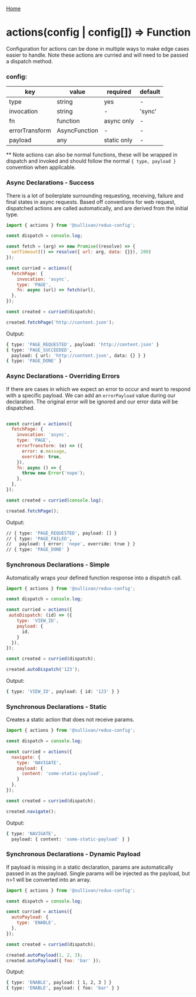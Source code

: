[Home](https://github.com/icarus-sullivan/redux-config/blob/master/README.md)

# actions(config | config[]) => Function
Configuration for actions can be done in multiple ways to make edge cases easier to handle. Note these actions are curried and will need to be passed a dispatch method. 

### config:
| key| value | required | default |
|--|--|--|--|
| type | string | yes | - |
| invocation | string | - | 'sync' |
| fn | function | async only | - |
| errorTransform | AsyncFunction | - | - |
| payload | any | static only | - |

** Note actions can also be normal functions, these will be wrapped in dispatch and invoked and should follow the normal `{ type, payload }` convention when applicable.

### Async Declarations - Success
There is a lot of boilerplate surrounding requesting, receiving, failure and final states in async requests. Based off conventions for web request, dispatched actions are called automatically, and are derived from the initial type. 

```javascript
import { actions } from '@sullivan/redux-config';

const dispatch = console.log;

const fetch = (arg) => new Promise((resolve) => {
  setTimeout(() => resolve({ url: arg, data: {}}), 200)
});

const curried = actions({
  fetchPage: {
    invocation: 'async',
    type: 'PAGE',
    fn: async (url) => fetch(url),
  },
});

const created = curried(dispatch);

created.fetchPage('http://content.json');
```

Output:
```bash
{ type: 'PAGE_REQUESTED', payload: 'http://content.json' }
{ type: 'PAGE_SUCCEEDED',
  payload: { url: 'http://content.json', data: {} } }
{ type: 'PAGE_DONE' }
```

### Async Declarations - Overriding Errors
If there are cases in which we expect an error to occur and want to respond with a specific payload. We can add an `errorPayload` value during our declaration. The original error will be ignored and our error data will be dispatched.
```javascript

const curried = actions({
  fetchPage: {
    invocation: 'async',
    type: 'PAGE',
    errorTransform: (e) => ({
      error: e.message,
      override: true,
    }),
    fn: async () => {
      throw new Error('nope');
    },
  },
});

const created = curried(console.log);

created.fetchPage();
```

Output: 
```bash
// { type: 'PAGE_REQUESTED', payload: [] }
// { type: 'PAGE_FAILED',
//   payload: { error: 'nope', override: true } }
// { type: 'PAGE_DONE' }
```

### Synchronous Declarations - Simple
Automatically wraps your defined function response into a dispatch call.

```javascript
import { actions } from '@sullivan/redux-config';

const dispatch = console.log;

const curried = actions({
 autoDispatch: (id) => ({
    type: 'VIEW_ID',
    payload: {
      id, 
    }
  }),
});

const created = curried(dispatch);

created.autoDispatch('123');
```

Output:
```bash
{ type: 'VIEW_ID', payload: { id: '123' } }
  ```

### Synchronous Declarations - Static
Creates a static action that does not receive params. 

```javascript
import { actions } from '@sullivan/redux-config';

const dispatch = console.log;

const curried = actions({
  navigate: {
    type: 'NAVIGATE',
    payload: {
      content: 'some-static-payload',
    }
  },
});

const created = curried(dispatch);

created.navigate();
```

Output:
```bash
{ type: 'NAVIGATE',
  payload: { content: 'some-static-payload' } }
  ```
  
  ### Synchronous Declarations - Dynamic Payload
If payload is missing in a static declaration, params are automatically passed in as the payload. Single params will be injected as the payload, but n>1 will be converted into an array.

```javascript
import { actions } from '@sullivan/redux-config';

const dispatch = console.log;

const curried = actions({
  autoPayload: {
    type: 'ENABLE',
  },
});

const created = curried(dispatch);

created.autoPayload(1, 2, 3);
created.autoPayload({ foo: 'bar' });
```

Output:
```bash
{ type: 'ENABLE', payload: [ 1, 2, 3 ] }
{ type: 'ENABLE', payload: { foo: 'bar' } }
  ```


